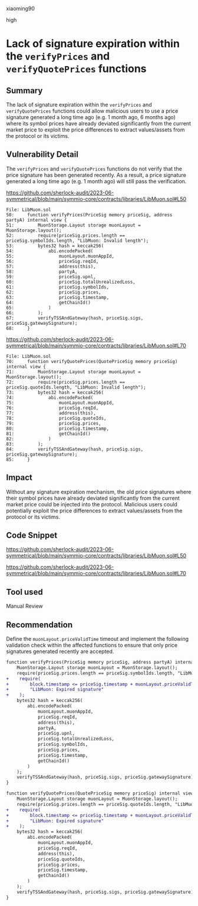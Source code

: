 xiaoming90

high

# Lack of signature expiration within the `verifyPrices` and `verifyQuotePrices` functions

## Summary

The lack of signature expiration within the `verifyPrices` and `verifyQuotePrices` functions could allow malicious users to use a price signature generated a long time ago (e.g. 1 month ago, 6 months ago) where its symbol prices have already deviated significantly from the current market price to exploit the price differences to extract values/assets from the protocol or its victims.

## Vulnerability Detail

The `verifyPrices` and `verifyQuotePrices` functions do not verify that the price signature has been generated recently. As a result, a price signature generated a long time ago (e.g. 1 month ago) will still pass the verification.

https://github.com/sherlock-audit/2023-06-symmetrical/blob/main/symmio-core/contracts/libraries/LibMuon.sol#L50

```solidity
File: LibMuon.sol
50:     function verifyPrices(PriceSig memory priceSig, address partyA) internal view {
51:         MuonStorage.Layout storage muonLayout = MuonStorage.layout();
52:         require(priceSig.prices.length == priceSig.symbolIds.length, "LibMuon: Invalid length");
53:         bytes32 hash = keccak256(
54:             abi.encodePacked(
55:                 muonLayout.muonAppId,
56:                 priceSig.reqId,
57:                 address(this),
58:                 partyA,
59:                 priceSig.upnl,
60:                 priceSig.totalUnrealizedLoss,
61:                 priceSig.symbolIds,
62:                 priceSig.prices,
63:                 priceSig.timestamp,
64:                 getChainId()
65:             )
66:         );
67:         verifyTSSAndGateway(hash, priceSig.sigs, priceSig.gatewaySignature);
68:     }
```

https://github.com/sherlock-audit/2023-06-symmetrical/blob/main/symmio-core/contracts/libraries/LibMuon.sol#L70

```solidity
File: LibMuon.sol
70:     function verifyQuotePrices(QuotePriceSig memory priceSig) internal view {
71:         MuonStorage.Layout storage muonLayout = MuonStorage.layout();
72:         require(priceSig.prices.length == priceSig.quoteIds.length, "LibMuon: Invalid length");
73:         bytes32 hash = keccak256(
74:             abi.encodePacked(
75:                 muonLayout.muonAppId,
76:                 priceSig.reqId,
77:                 address(this),
78:                 priceSig.quoteIds,
79:                 priceSig.prices,
80:                 priceSig.timestamp,
81:                 getChainId()
82:             )
83:         );
84:         verifyTSSAndGateway(hash, priceSig.sigs, priceSig.gatewaySignature);
85:     }
```

## Impact

Without any signature expiration mechanism, the old price signatures where their symbol prices have already deviated significantly from the current market price could be injected into the protocol. Malicious users could potentially exploit the price differences to extract values/assets from the protocol or its victims.

## Code Snippet

https://github.com/sherlock-audit/2023-06-symmetrical/blob/main/symmio-core/contracts/libraries/LibMuon.sol#L50

https://github.com/sherlock-audit/2023-06-symmetrical/blob/main/symmio-core/contracts/libraries/LibMuon.sol#L70

## Tool used

Manual Review

## Recommendation

Define the `muonLayout.priceValidTime` timeout and implement the following validation check within the affected functions to ensure that only price signatures generated recently are accepted.

```diff
function verifyPrices(PriceSig memory priceSig, address partyA) internal view {
    MuonStorage.Layout storage muonLayout = MuonStorage.layout();
    require(priceSig.prices.length == priceSig.symbolIds.length, "LibMuon: Invalid length");
+    require(
+        block.timestamp <= priceSig.timestamp + muonLayout.priceValidTime,
+        "LibMuon: Expired signature"
+    );
    bytes32 hash = keccak256(
        abi.encodePacked(
            muonLayout.muonAppId,
            priceSig.reqId,
            address(this),
            partyA,
            priceSig.upnl,
            priceSig.totalUnrealizedLoss,
            priceSig.symbolIds,
            priceSig.prices,
            priceSig.timestamp,
            getChainId()
        )
    );
    verifyTSSAndGateway(hash, priceSig.sigs, priceSig.gatewaySignature);
}

function verifyQuotePrices(QuotePriceSig memory priceSig) internal view {
    MuonStorage.Layout storage muonLayout = MuonStorage.layout();
    require(priceSig.prices.length == priceSig.quoteIds.length, "LibMuon: Invalid length");
+    require(
+        block.timestamp <= priceSig.timestamp + muonLayout.priceValidTime,
+        "LibMuon: Expired signature"
+    );
    bytes32 hash = keccak256(
        abi.encodePacked(
            muonLayout.muonAppId,
            priceSig.reqId,
            address(this),
            priceSig.quoteIds,
            priceSig.prices,
            priceSig.timestamp,
            getChainId()
        )
    );
    verifyTSSAndGateway(hash, priceSig.sigs, priceSig.gatewaySignature);
}
```